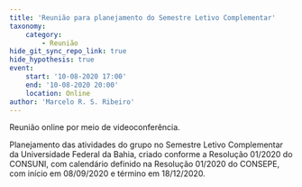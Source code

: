 ```yaml
---
title: 'Reunião para planejamento do Semestre Letivo Complementar'
taxonomy:
    category:
        - Reunião
hide_git_sync_repo_link: true
hide_hypothesis: true
event:
    start: '10-08-2020 17:00'
    end: '10-08-2020 20:00'
    location: Online
author: 'Marcelo R. S. Ribeiro'
---
```


Reunião online por meio de videoconferência.

Planejamento das atividades do grupo no Semestre Letivo Complementar da Universidade Federal da Bahia, criado conforme a Resolução 01/2020 do CONSUNI, com calendário definido na Resolução 01/2020 do CONSEPE, com início em 08/09/2020 e término em 18/12/2020.
